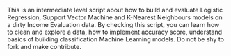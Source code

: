 This is an intermediate level script about how to build and evaluate Logistic Regression, Support Vector Machine and K-Nearest Neighbours models on a dirty Income Evaluation data. By checking this script, you can learn how to clean and explore a data, how to implement accuracy score, understand basics of building classification Machine Learning models. Do not be shy to fork and make contribute.
